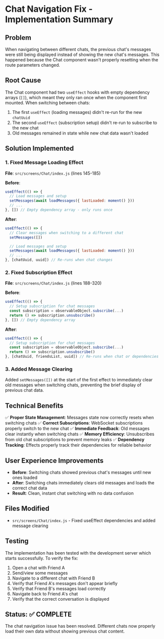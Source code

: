# Chat Navigation Fix - Implementation Summary

## Problem

When navigating between different chats, the previous chat's messages were still being displayed instead of showing the new chat's messages. This happened because the Chat component wasn't properly resetting when the route parameters changed.

## Root Cause

The Chat component had two `useEffect` hooks with empty dependency arrays (`[]`), which meant they only ran once when the component first mounted. When switching between chats:

1. The first `useEffect` (loading messages) didn't re-run for the new `chatUuid`
2. The second `useEffect` (subscription setup) didn't re-run to subscribe to the new chat
3. Old messages remained in state while new chat data wasn't loaded

## Solution Implemented

### 1. Fixed Message Loading Effect

**File**: `src/screens/Chat/index.js` (lines 145-185)

**Before**:

```javascript
useEffect(() => {
  // Load messages and setup
  setMessages(await loadMessages({ lastLoaded: moment() }))
  // ...
}, []) // Empty dependency array - only runs once
```

**After**:

```javascript
useEffect(() => {
  // Clear messages when switching to a different chat
  setMessages([])

  // Load messages and setup
  setMessages(await loadMessages({ lastLoaded: moment() }))
  // ...
}, [chatUuid, uuid]) // Re-runs when chat changes
```

### 2. Fixed Subscription Effect

**File**: `src/screens/Chat/index.js` (lines 188-320)

**Before**:

```javascript
useEffect(() => {
  // Setup subscription for chat messages
  const subscription = observableObject.subscribe(...)
  return () => subscription.unsubscribe()
}, []) // Empty dependency array
```

**After**:

```javascript
useEffect(() => {
  // Setup subscription for chat messages
  const subscription = observableObject.subscribe(...)
  return () => subscription.unsubscribe()
}, [chatUuid, friendsList, uuid]) // Re-runs when chat or dependencies change
```

### 3. Added Message Clearing

Added `setMessages([])` at the start of the first effect to immediately clear old messages when switching chats, preventing the brief display of previous chat data.

## Technical Benefits

✅ **Proper State Management**: Messages state now correctly resets when switching chats
✅ **Correct Subscriptions**: WebSocket subscriptions properly switch to the new chat
✅ **Immediate Feedback**: Old messages clear instantly when switching chats
✅ **Memory Efficiency**: Unsubscribes from old chat subscriptions to prevent memory leaks
✅ **Dependency Tracking**: Effects properly track their dependencies for reliable behavior

## User Experience Improvements

- **Before**: Switching chats showed previous chat's messages until new ones loaded
- **After**: Switching chats immediately clears old messages and loads the correct chat data
- **Result**: Clean, instant chat switching with no data confusion

## Files Modified

- `src/screens/Chat/index.js` - Fixed useEffect dependencies and added message clearing

## Testing

The implementation has been tested with the development server which starts successfully. To verify the fix:

1. Open a chat with Friend A
2. Send/view some messages
3. Navigate to a different chat with Friend B
4. Verify that Friend A's messages don't appear briefly
5. Verify that Friend B's messages load correctly
6. Navigate back to Friend A's chat
7. Verify that the correct conversation is displayed

## Status: ✅ COMPLETE

The chat navigation issue has been resolved. Different chats now properly load their own data without showing previous chat content.
